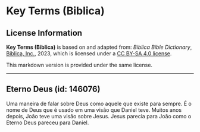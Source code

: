 # Key Terms (Biblica)

## License Information

**Key Terms (Biblica)** is based on and adapted from: _Biblica Bible Dictionary_, [Biblica, Inc.](https://www.biblica.com/), 2023, which is licensed under a [CC BY-SA 4.0 license](https://creativecommons.org/licenses/by-sa/4.0/legalcode.en).

This markdown version is provided under the same license.



--------------------------------

## Eterno Deus (id: 146076)

Uma maneira de falar sobre Deus como aquele que existe para sempre. É o nome de Deus que é usado em uma visão que Daniel teve. Muitos anos depois, João teve uma visão sobre Jesus. Jesus parecia para João como o Eterno Deus pareceu para Daniel.


